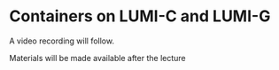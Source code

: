 # Containers on LUMI-C and LUMI-G

A video recording will follow.

Materials will be made available after the lecture

<!--
Extra materials

-   [Slides](https://462000265.lumidata.eu/2day-20240502/files/LUMI-2day-20240502-09-containers.pdf)

-   [Course notes](09_Containers.md)
-->
